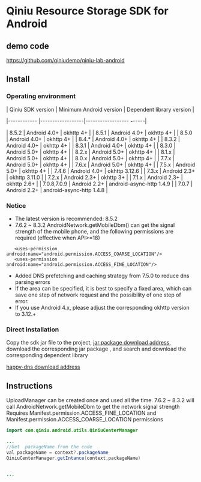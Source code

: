 # Qiniu Resource Storage SDK for Android

## demo code
https://github.com/qiniudemo/qiniu-lab-android

## Install

### Operating environment

| Qiniu SDK version | Minimum Android version | Dependent library version |

|------------ |------------------|------------------ ------|

| 8.5.2 | Android 4.0+ | okhttp 4+ |
| 8.5.1 | Android 4.0+ | okhttp 4+ |
| 8.5.0 | Android 4.0+ | okhttp 4+ |
| 8.4.* | Android 4.0+ | okhttp 4+ |
| 8.3.2 | Android 4.0+ | okhttp 4+ |
| 8.3.1 | Android 4.0+ | okhttp 4+ |
| 8.3.0 | Android 5.0+ | okhttp 4+ |
| 8.2.x | Android 5.0+ | okhttp 4+ |
| 8.1.x | Android 5.0+ | okhttp 4+ |
| 8.0.x | Android 5.0+ | okhttp 4+ |
| 7.7.x | Android 5.0+ | okhttp 4+ |
| 7.6.x | Android 5.0+ | okhttp 4+ |
| 7.5.x | Android 5.0+ | okhttp 4+ |
| 7.4.6 | Android 4.0+ | okhttp 3.12.6 |
| 7.3.x | Android 2.3+ | okhttp 3.11.0 |
| 7.2.x | Android 2.3+ | okhttp 3+ |
| 7.1.x | Android 2.3+ | okhttp 2.6+ |
| 7.0.8,7.0.9 | Android 2.2+ | android-async-http 1.4.9 |
| 7.0.7 | Android 2.2+ | android-async-http 1.4.8 |


### Notice
* The latest version is recommended: 8.5.2
* 7.6.2 ~ 8.3.2 AndroidNetwork.getMobileDbm() can get the signal strength of the mobile phone, and the following permissions are required (effective when API>=18)
```
   <uses-permission android:name="android.permission.ACCESS_COARSE_LOCATION"/>
   <uses-permission android:name="android.permission.ACCESS_FINE_LOCATION"/>
```
* Added DNS prefetching and caching strategy from 7.5.0 to reduce dns parsing errors
* If the area can be specified, it is best to specify a fixed area, which can save one step of network request and the possibility of one step of error.
* If you use Android 4.x, please adjust the corresponding okhttp version to 3.12.+

### Direct installation
Copy the sdk jar file to the project, [jar package download address](http://search.maven.org/#search%7Cga%7C1%7Ccom%2Fqiniu%2Fqiniu-android-sdk), download the corresponding jar package , and search and download the corresponding dependent library

[happy-dns download address](https://repo1.maven.org/maven2/com/qiniu/happy-dns/)


## Instructions
UploadManager can be created once and used all the time.
7.6.2 ~ 8.3.2 will call AndroidNetwork.getMobileDbm to get the network signal strength
Requires Manifest.permission.ACCESS_FINE_LOCATION and Manifest.permission.ACCESS_COARSE_LOCATION permissions
```java
import com.qiniu.android.utils.QiniuCenterManager

... 
//Get  packageName from the code 
val packageName = context?.packageName
QiniuCenterManager.getIntance(context,packageName)
    

...
``` 